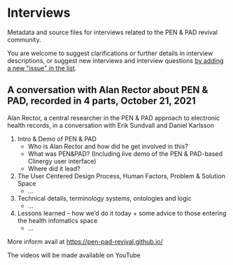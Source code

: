 # Interviews
Metadata and source files for interviews related to the PEN &amp; PAD revival community. 

You are welcome to suggest clarifications or further details in interview descriptions, or suggest new interviews and interview questions [by adding a new "issue" in the list](https://github.com/pen-pad-revival/interviews/issues).

## A conversation with Alan Rector about PEN & PAD, recorded in 4 parts, October 21, 2021
Alan Rector, a central researcher in the PEN & PAD approach to electronic health records, in a conversation with Erik Sundvall and Daniel Karlsson
1. Intro & Demo of PEN & PAD
    * Who is Alan Rector and how did he get involved in this?
    * What was PEN&PAD? (Including live demo of the PEN & PAD-based Clinergy user interface)
    * Where did it lead?
2. The User Centered Design Process, Human Factors, Problem & Solution Space
    * ...
3. Technical details, terminology systems, ontologies and logic
    * ...
4. Lessons learned – how we’d do it today + some advice to those entering the health infomatics space
    * ...

More inform avail at https://pen-pad-revival.github.io/

The videos will be made available on YouTube


